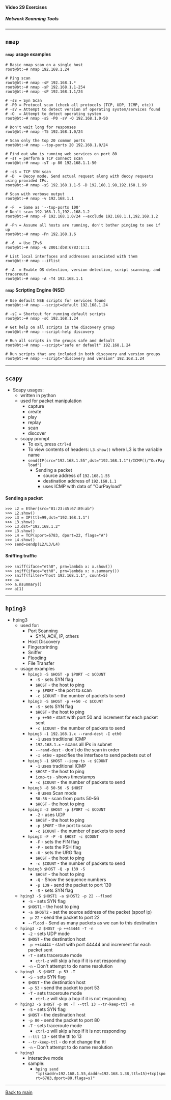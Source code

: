 #### Video 29 Exercises

##### Network Scanning Tools

---

## `nmap`

#### `nmap` usage examples
```
# Basic nmap scan on a single host
root@bt:~# nmap 192.168.1.24

# Ping scan
root@bt:~# nmap -sP 192.168.1.*
root@bt:~# nmap -sP 192.168.1.1-254
root@bt:~# nmap -sP 192.168.1.1/24

# -sS = Syn Scan
# -P0 = Protocol scan (check all protocols (TCP, UDP, ICMP, etc))
# -sV = Attempt to detect version of operating system/services found
# -O  = Attempt to detect operating system
root@bt:~# nmap -sS -P0 -sV -O 192.168.1.0-50

# Don't wait long for responses
root@bt:~# nmap -T5 192.168.1.0/24

# Scan only the top 20 common ports
root@bt:~# nmap --top-ports 20 192.168.1.0/24

# Find out who is running web services on port 80
# -sT = perform a TCP connect scan
root@bt:~# nmap -sT -p 80 192.168.1.1-50

# -sS = TCP SYN scan
# -D  = Decoy mode. Send actual request along with decoy requests using provided IPs.
root@bt:~# nmap -sS 192.168.1.1-5 -D 192.168.1.98,192.168.1.99

# Scan with verbose output
root@bt:~# nmap -v 192.168.1.1

# -F  = Same as '--top-ports 100'
# Don't scan 192.168.1.1,192..168.1.2
root@bt:~# nmap -F 192.168.1.0/24 --exclude 192.168.1.1,192.168.1.2

# -Pn = Assume all hosts are running, don't bother pinging to see if up
root@bt:~# nmap -Pn 192.168.1.6

# -6  = Use IPv6
root@bt:~# nmap -6 2001:db8:6783:1::1

# List local interfaces and addresses associated with them
root@bt:~# nmap --iflist

# -A  = Enable OS detection, version detection, script scanning, and traceroute
root@bt:~# nmap -A -T4 192.168.1.1
```

#### `nmap` Scripting Engine (NSE)
```
# Use default NSE scripts for services found
root@bt:~# nmap --script=default 192.168.1.24

# -sC = Shortcut for running default scripts
root@bt:~# nmap -sC 192.168.1.24

# Get help on all scripts in the discovery group
root@bt:~# nmap --script-help discovery

# Run all scripts in the groups safe and default
root@bt:~# nmap --script="safe or default" 192.168.1.24

# Run scripts that are included in both discovery and version groups
root@bt:~# nmap --script="discovery and version" 192.168.1.24
```

---

## `scapy`

- Scapy usages:
  - written in python
  - used for packet manipulation
    - capture
    - create
    - play
    - replay
    - scan
    - discover
  - scapy prompt
    - To exit, press `ctrl+d`
    - To view contents of headers: `L3.show()` where L3 is the variable name
    - `send(IP(src="192.168.1.55",dst="192.168.1.1")/ICMP()/"OurPayload")`
      - Sending a packet
        - source address of `192.168.1.55`
        - destination address of `192.168.1.1`
        - uses ICMP with data of "OurPayload"

#### Sending a packet
```
>>> L2 = Ether(src="01:23:45:67:89:ab")
>>> L2.show()
>>> L3 = IP(ttl=99,dst="192.168.1.1")
>>> L3.show()
>>> L3.dst="192.168.1.2"
>>> L3.show()
>>> L4 = TCP(sport=6783, dport=22, flags="A")
>>> L4.show()
>>> send=sendp(L2/L3/L4)
```

#### Sniffing traffic
```
>>> sniff(iface="eth0", prn=lambda x: x.show())
>>> sniff(iface="eth0", prn=lambda x: x.summary())
>>> sniff(filter="host 192.168.1.1", count=5)
>>> a=_
>>> a.nsummary()
>>> a[1]
```

---

## `hping3`

- hping3
  - used for:
    - Port Scanning
      - SYN, ACK, IP, others
    - Host Discovery
    - Fingerprinting
    - Sniffer
    - Flooding
    - File Transfer
  - usage examples
    - `hping3 -S $HOST -p $PORT -c $COUNT`
      - `-S` - sets SYN flag
      - `$HOST` - the host to ping
      - `-p $PORT` - the port to scan
      - `-c $COUNT` - the number of packets to send
    - `hping3 -S $HOST -p ++50 -c $COUNT`
      - `-S` - sets SYN flag
      - `$HOST` - the host to ping
      - `-p ++50` - start with port 50 and increment for each packet sent
      - `-c $COUNT` - the number of packets to send
    - `hping3 -1 192.168.1.x --rand-dest -I eth0`
      - `-1` uses traditional ICMP
      - `192.168.1.x` - scans all IPs in subnet
      - `--rand-dest` - don't do the scan in order
      - `-I eth0` - specifies the interface to send packets out of
    - `hping3 -1 $HOST --icmp-ts -c $COUNT`
      - `-1` uses traditional ICMP
      - `$HOST` - the host to ping
      - `icmp-ts` - shows timestamps      
      - `-c $COUNT` - the number of packets to send
    - `hping3 -8 50-56 -S $HOST`
      - `-8` uses Scan mode
      - `50-56` - scan from ports 50-56
      - `$HOST` - the host to ping
    - `hping3 -2 $HOST -p $PORT -c $COUNT`
      - `-2` - uses UDP
      - `$HOST` - the host to ping
      - `-p $PORT` - the port to scan
      - `-c $COUNT` - the number of packets to send
    - `hping3 -F -P -U $HOST -c $COUNT`
      - `-F` - sets the FIN flag
      - `-P` - sets the PSH flag
      - `-U` - sets the URG flag
      - `$HOST` - the host to ping
      - `-c $COUNT` - the number of packets to send
    - `hping3 $HOST -Q -p 139 -S`
      - `$HOST` - the host to ping
      - `-Q` - Show the sequence numbers
      - `-p 139` - send the packet to port 139
      - `-S` - sets SYN flag
   - `hping3 -S $HOST1 -a $HOST2 -p 22 --flood`
      - `-S` - sets SYN flag
      - `$HOST1` - the host to ping
      - `-a $HOST2` - set the source address of the packet (spoof ip)
      - `-p 22` - send the packet to port 22
      - `--flood` - Send as many packets as we can to this destination
    - `hping3 -2 $HOST -p ++44444 -T -n`
      - `-2` - sets UDP mode
      - `$HOST` - the destination host
      - `-p ++44444` - start with port 44444 and increment for each packet sent
      - `-T` - sets traceroute mode
        - `ctrl-z` will skip a hop if it is not responding
      - `-n` - Don't attempt to do name resolution
    - `hping3 -S $HOST -p 53 -T`
      - `-S` - sets SYN flag
      - `$HOST` - the destination host
      - `-p 53` - send the packet to port 53
      - `-T` - sets traceroute mode
        - `ctrl-z` will skip a hop if it is not responding
    - `hping3 -S $HOST -p 80 -T --ttl 13 --tr-keep-ttl -n`
      - `-S` - sets SYN flag
      - `$HOST` - the destination host
      - `-p 80` - send the packet to port 80
      - `-T` - sets traceroute mode
        - `ctrl-z` will skip a hop if it is not responding
      - `--ttl 13` - set the ttl to 13
      - `--tr-keep-ttl` - do not change the ttl
      - `-n` - Don't attempt to do name resolution
    - `hping3`
      - interactive mode
      - sample:
        - `hping send "ip(saddr=192.168.1.55,daddr=192.168.1.38,ttl=15)+tcp(sport=6783,dport=80,flags=s)"`

---

[Back to main](https://github.com/rot0xd/CBTNuggets/blob/master/CEHv9/README.md)

